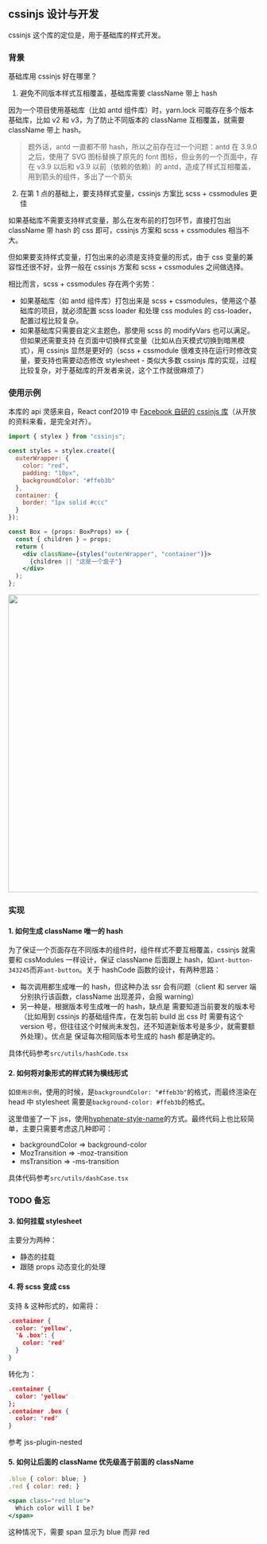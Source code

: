 ## cssinjs 设计与开发

cssinjs 这个库的定位是，用于基础库的样式开发。

### 背景

基础库用 cssinjs 好在哪里？

1. 避免不同版本样式互相覆盖，基础库需要 className 带上 hash

因为一个项目使用基础库（比如 antd 组件库）时，yarn.lock 可能存在多个版本基础库，比如 v2 和 v3，为了防止不同版本的 className 互相覆盖，就需要 className 带上 hash。

> 题外话，antd 一直都不带 hash，所以之前存在过一个问题：antd 在 3.9.0 之后，使用了 SVG 图标替换了原先的 font 图标，但业务的一个页面中，存在 v3.9 以后和 v3.9 以前（依赖的依赖）的 antd，造成了样式互相覆盖，用到箭头的组件，多出了一个箭头

2. 在第 1 点的基础上，要支持样式变量，cssinjs 方案比 scss + cssmodules 更佳

如果基础库不需要支持样式变量，那么在发布前的打包环节，直接打包出 className 带 hash 的 css 即可，cssinjs 方案和 scss + cssmodules 相当不大。

但如果要支持样式变量，打包出来的必须是支持变量的形式，由于 css 变量的兼容性还很不好，业界一般在 cssinjs 方案和 scss + cssmodules 之间做选择。

相比而言，scss + cssmodules 存在两个劣势：

- 如果基础库（如 antd 组件库）打包出来是 scss + cssmodules，使用这个基础库的项目，就必须配置 scss loader 和处理 css modules 的 css-loader，配置过程比较复杂。
- 如果基础库只需要自定义主题色，那使用 scss 的 modifyVars 也可以满足。但如果还需要支持 在页面中切换样式变量（比如从白天模式切换到暗黑模式），用 cssinjs 显然是更好的（scss + cssmodule 很难支持在运行时修改变量，要支持也需要动态修改 stylesheet - 类似大多数 cssinjs 库的实现，过程比较复杂，对于基础库的开发者来说，这个工作就很麻烦了）

### 使用示例

本库的 api 灵感来自，React conf2019 中 [Facebook 自研的 cssinjs 库](https://conf.reactjs.org/event.html?frank)（从开放的资料来看，是完全对齐）。

```jsx
import { stylex } from "cssinjs";

const styles = stylex.create({
  outerWrapper: {
    color: "red",
    padding: "10px",
    backgroundColor: "#ffeb3b"
  },
  container: {
    border: "1px solid #ccc"
  }
});

const Box = (props: BoxProps) => {
  const { children } = props;
  return (
    <div className={styles("outerWrapper", "container")}>
      {children || "这是一个盒子"}
    </div>
  );
};
```

<img src="http://t16img.yangkeduo.com/mms_static/2020-02-03/18b12e14-8cfd-4cdc-b89d-78cb9b044108.png" width="600px" />

### 实现

#### 1. 如何生成 className 唯一的 hash

为了保证一个页面存在不同版本的组件时，组件样式不要互相覆盖，cssinjs 就需要和 cssModules 一样设计，保证 className 后面跟上 hash，如`ant-button-343245`而非`ant-button`。关于 hashCode 函数的设计，有两种思路：

- 每次调用都生成唯一的 hash，但这种办法 ssr 会有问题（client 和 server 端分别执行该函数，className 出现差异，会报 warning）
- 另一种是，根据版本号生成唯一的 hash，缺点是 需要知道当前要发的版本号（比如用到 cssinjs 的基础组件库，在发包前 build 出 css 时 需要有这个 version 号，但往往这个时候尚未发包，还不知道新版本号是多少，就需要额外处理）。优点是 保证每次相同版本号生成的 hash 都是确定的。

具体代码参考`src/utils/hashCode.tsx`

#### 2. 如何将对象形式的样式转为横线形式

如`使用示例`，使用的时候，是`backgroundColor: "#ffeb3b"`的格式，而最终渲染在 head 中 stylesheet 需要是`background-color: #ffeb3b`的格式。

这里借鉴了一下 jss，使用[hyphenate-style-name](https://github.com/rexxars/hyphenate-style-name/blob/master/test/hyphenate-style-name.test.js)的方式。最终代码上也比较简单，主要只需要考虑这几种即可：

- backgroundColor => background-color
- MozTransition => -moz-transition
- msTransition => -ms-transition

具体代码参考`src/utils/dashCase.tsx`

### TODO 备忘

#### 3. 如何挂载 stylesheet

主要分为两种：

- 静态的挂载
- 跟随 props 动态变化的处理

#### 4. 将 scss 变成 css

支持 & 这种形式的，如需将：

```json
.container {
  color: 'yellow',
  '& .box': {
    color: 'red'
  }
}
```

转化为：

```json
.container {
  color: 'yellow'
};
.container .box {
  color: 'red'
}
```

参考 jss-plugin-nested

#### 5. 如何让后面的 className 优先级高于前面的 className

```jsx
.blue { color: blue; }
.red { color: red; }

<span class="red blue">
  Which color will I be?
</span>
```

这种情况下，需要 span 显示为 blue 而非 red
